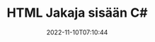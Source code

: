 ---
############################# Static ############################
layout: "auto-gen-merger"
date: 2022-11-10T07:10:44
draft: false
otherformats: mht mhtml odp ods odt one otp ott pdf pps ppsx ppt pptx rtf tex vdx

############################# Head ############################
head_title: "Jaa HTML useiksi tiedostoiksi C#"
head_description: "Jaa yksittäinen HTML-tiedosto useiksi tiedostoiksi sivunumeroiden, sivuvälien, parillisten tai parittomien sivujen perusteella dokumenttien yhdistämissovellusliittymän avulla."

############################# Header ############################
title: "HTML Jakaja sisään C#"
description: "Jaa HTML muutamalla rivillä .NET-koodia."
bg_image: "https://cms.admin.containerize.com/templates/aspose/App_Themes/V3/images/bg/header1.png"
bg_overlay: false
button:
    enable: true
    icon: "fas fa-arrow-down"
    label: "Lataa ilmainen kokeiluversio"
    link: "https://downloads.groupdocs.com/merger/net"

############################# SubMenu ############################
submenu:
    enable: true

    left:
        img_alt: "GroupDocs.Merger for .NET"
        image: "https://cms.admin.containerize.com/templates/groupdocs/images/product-logos/90x90-noborder/groupdocs-merger-net.png"
        product: "GroupDocs.Merger"
        platform: ".NET"

    middle:
        button:

            # button loop
            - link: "https://apireference.groupdocs.com/merger/net"
              text: "API-viite"

            # button loop
            - link: "https://github.com/groupdocs-merger"
              text: "Esimerkkejä koodista"

            # button loop
            - link: "https://products.groupdocs.app/merger/family"
              text: "Live-demoja"

            # button loop
            - link: "https://purchase.groupdocs.com/pricing/merger/net"
              text: "Hinnoittelu"

    right:
        link_download: "https://downloads.groupdocs.com/merger"
        link_learn: "https://docs.groupdocs.com/merger/net"
        link_buy: "https://purchase.groupdocs.com"

############################# About ############################
about:
    enable: true
    title: "Tietoja GroupDocs.Merger for .NET API:sta"
    content: |
        [GroupDocs.Merger for .NET](/fi/merger/net/) -kirjasto tarjoaa yksinkertaisen ratkaisun useiden dokumenttimuotojen turvalliseen yhdistämiseen ja jakamiseen, mukaan lukien PDF, Microsoft Office (Word, Excel, PowerPoint, OneNote), OpenDocument, HTML, kuvat ja monet muut .NET-sovelluksissa. Lisäämällä vain muutaman rivin koodia voit suorittaa useita dokumenttitoimintoja, kuten siirtää, poistaa, kiertää, vaihtaa, purkaa tai muuttaa asiakirjan sivujen suuntaa. Asiakirjojen yhdistämissovellusliittymä tukee myös asiakirjasivujen esikatselua kuvana asiakirjan rakenteen, muotoilun ja sivun sisällön analysoimiseksi.
        
        GroupDocs.Merger API on oikea valinta yritysratkaisuille, jotka tarvitsevat tiedostojen jakamisominaisuuksia. Näitä sovellusliittymiä tuetaan hyvin kaikissa tärkeimmissä käyttöjärjestelmissä ja alustoissa, mukaan lukien .NET Framework, .NET Standard, .NET Core, Mono.

############################# Steps ############################
steps:
    enable: true
    title_left: "Jaa HTML tiedostosivua tuotteessa .NET"
    content_left: |
        [GroupDocs.Merger for .NET](/fi/merger/net/) tekee C#-kehittäjien helpoksi jakaa yhden HTML-tiedoston useiksi tuloksena oleviksi tiedostoiksi toteuttamalla muutama helppo askel.
        
        * Alusta **SplitOptions** tulostiedostojen polkumuodolla.
        * Luo uusi esiintymä **Merger** ja anna lähdedokumentin polku rakentajaparametriksi.
        * Soita **Split** ja välitä **SplitOptions**-objekti tallentaaksesi tuloksena olevat asiakirjat.

    title_right: "Laitteistovaatimukset"
    content_right: |
        GroupDocs.Merger for .NET API-liittymiä tuetaan kaikilla tärkeimmillä alustoilla ja käyttöjärjestelmillä. Ennen kuin suoritat alla olevan koodin, varmista, että sinulla on seuraavat edellytykset asennettuna järjestelmääsi.

        * Käyttöjärjestelmät: Microsoft Windows, Linux, MacOS
        * Kehitysympäristöt: Visual Studio, Xamarin, MonoDevelop
        * Kehykset: .NET Framework, .NET Standard, .NET Core, Mono
        * Lataa tuotteen GroupDocs.Merger for .NET uusin versio osoitteesta [NuGet](https://www.nuget.org/packages/groupdocs.merger)
         
    code: |
     {{% merger/additional-styles %}}
     {{< merger/code-merger title="Kuinka jakaa HTML tiedostoja käyttämällä C# esimerkkikoodia">}}

        ```csharp    
        // Jaa tiedosto HTML GroupDocs.Merger API:lla
        string filePath = "input.html";
        string filePathOut = "output.html";

        // Alusta SplitOptions-luokka tulostiedostojen polkumuodolla
        SplitOptions splitOptions = new SplitOptions(filePathOut, new int[] { 3, 6, 8 });

        // Toteuta yhdistäminen syötteellä HTML
        using (Merger merger = new Merger(filePath))
          {
            // Soita Split-menetelmää ja välitä SplitOptions-objekti tallentaaksesi tuloksena olevat asiakirjat
            merger.Split(splitOptions);
          }
        ```
     {{< /merger/code-merger >}}

############################# Demos ############################
demos:
    enable: true
    title: "Live-esittelyt - Jaa HTML tiedosto verkossa"
    content: |
       Jaa tiedosto HTML heti käymällä [GroupDocs.Merger Live Demos](https://products.groupdocs.app/splitter/html) -sivustolla.
       Live-demolla on seuraavat edut.
        
############################# About Formats ############################
about_formats:
    enable: true

############################# More Formats ############################
more_formats:
    enable: true
    title: "Jaa tiedosto muista muodoista"
    content: |
        .NET dokumentoi yhdistämis- ja split-sovellusliittymän tiedostomuodoille ja kuville. Jaa joitain suosittuja tiedostomuotoja alla kuvatulla tavalla.

############################# Back to top ###############################
back_to_top:
    enable: true
---